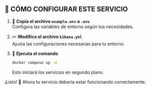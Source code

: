 ## 🚀 CÓMO CONFIGURAR ESTE SERVICIO

1. 📄 **Copia el archivo `example.env` a `.env`**  
   Configura las variables de entorno según tus necesidades.

2. ✏️ **Modifica el archivo `kibana.yml`**  
   Ajusta las configuraciones necesarias para tu entorno.

3. 🐳 **Ejecuta el comando**  
   ```bash
   docker compose up -d
   ```
   Esto iniciará los servicios en segundo plano.

¡Listo! 🎉 Ahora tu servicio debería estar funcionando correctamente.